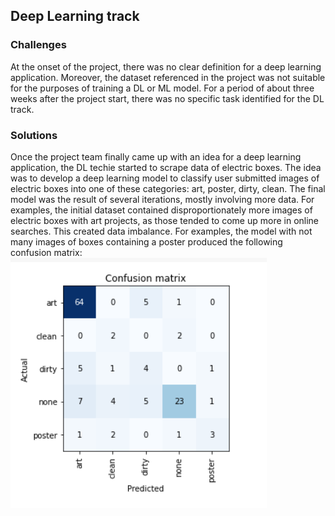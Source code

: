 ## Deep Learning track

### Challenges
At the onset of the project, there was no clear definition for a deep learning application. Moreover, the dataset referenced in the project was not suitable for the purposes of training a DL or ML model. For a period of about three weeks after the project start, there was no specific task identified for the DL track. 

### Solutions
Once the project team finally came up with an idea for a deep learning application, the DL techie started to scrape data of electric boxes. The idea was to develop a deep learning model to classify user submitted images of electric boxes into one of these categories: art, poster, dirty, clean. The final model was the result of several iterations, mostly involving more data. For examples, the initial dataset contained disproportionately more images of electric boxes with art projects, as those tended to come up more in online searches. This created data imbalance. For examples, the model with not many images of boxes containing a poster produced the following confusion matrix: 
 ![alt text](/confmatrix_pre_posterimages.png)